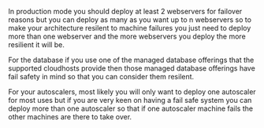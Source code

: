 In production mode you should deploy at least 2 webservers for failover reasons but you can deploy as many as you want up to n webservers so to make your architecture resilent to machine failures you just need to deploy more than one webserver and the more webservers you deploy the more resilient it will be. 

For the database if you use one of the managed database offerings that the supported cloudhosts provide then those managed database offerings have fail safety in mind so that you can consider them resilent.

For your autoscalers, most likely you will only want to deploy one autoscaler for most uses but if you are very keen on having a fail safe system you can deploy more than one autoscaler so that if one autoscaler machine fails the other machines are there to take over. 
